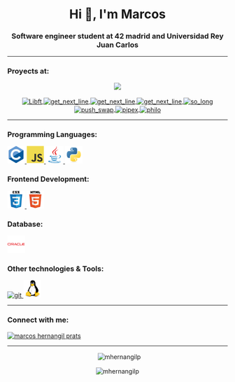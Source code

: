 <h1 align="center">Hi 👋, I'm Marcos</h1>
<h3 align="center">Software engineer student at 42 madrid and Universidad Rey Juan Carlos</h3>

***

<h3 align="left">Proyects at:</h3>
<p align="center"><a href="https://www.42madrid.com/" target="_blank"><img height="100" src="https://user-images.githubusercontent.com/123759990/222996320-ba730dc4-b0dc-4f5c-aabd-d077e3b2b638.png""></a></p>
<div align="center" style="display: inline_block">
  <a href="https://github.com/mhernangilp/Libft" target="_blank">
    <img align="center" alt="Libft"  height="100" src="https://user-images.githubusercontent.com/123759990/222992943-816974fc-0048-4e9d-a50f-ddece0633b42.png">
  </a>
  <a href="https://github.com/mhernangilp/get_next_line" target="_blank">
    <img align="center" alt="get_next_line"  height="100" src="https://user-images.githubusercontent.com/123759990/222993022-6acab917-6074-4014-a84a-dc94e7bb547d.png">
  </a>
  <a href="https://github.com/mhernangilp/Born2beroot" target="_blank">
    <img align="center" alt="get_next_line"  height="100" src="https://user-images.githubusercontent.com/123759990/229471675-fe9d5029-f09e-4d43-b83c-dc14d736ad2a.png">
  </a>
  <a href="https://github.com/mhernangilp/ft_printf" target="_blank">
    <img align="center" alt="get_next_line"  height="100" src="https://user-images.githubusercontent.com/123759990/230787654-f610615d-d974-41b7-877e-7827e9a5f22e.png">
  </a>
  <a href="https://github.com/mhernangilp/so_long">
    <img align="center" alt="so_long"  height="100" src="https://github.com/mhernangilp/so_long/assets/123759990/b3e80e20-da64-45ce-8345-981fe1e66f9f">
  </a>
  <a href="https://github.com/mhernangilp/push_swap">
    <img align="center" alt="push_swap"  height="100" src="https://github.com/mhernangilp/mhernangilp/assets/123759990/8591cd9c-1c51-48e6-a77f-a47fb6989e16">
  </a>
  <a href="https://github.com/mhernangilp/pipex">
    <img align="center" alt="pipex"  height="100" src="https://github.com/mhernangilp/mhernangilp/assets/123759990/d6a8028b-a098-46a3-86e6-1923b0eac20c">
  </a>
  <a href="https://github.com/mhernangilp/philo">
    <img align="center" alt="philo"  height="100" src="https://github.com/mhernangilp/mhernangilp/assets/123759990/e5772757-ea4f-44e3-80d1-9c4a3f6858e4">
  </a>
</div>


***

<h3 align="left">Programming Languages:</h3>
<p align="left">
  <a href="https://www.cprogramming.com/" target="_blank" rel="noreferrer"> <img src="https://raw.githubusercontent.com/devicons/devicon/master/icons/c/c-original.svg"     alt="c" width="40" height="40"/> </a>  <a href="https://developer.mozilla.org/en-US/docs/Web/JavaScript" target="_blank" rel="noreferrer">
    <img src="https://raw.githubusercontent.com/devicons/devicon/master/icons/javascript/javascript-original.svg" alt="javascript" width="40" height="40"/>
  </a>
  <a href="https://www.java.com" target="_blank" rel="noreferrer">
    <img src="https://raw.githubusercontent.com/devicons/devicon/master/icons/java/java-original.svg" alt="java" width="40" height="40"/>
  </a>
  <a href="https://www.python.org" target="_blank" rel="noreferrer">
    <img src="https://raw.githubusercontent.com/devicons/devicon/master/icons/python/python-original.svg" alt="python" width="40" height="40"/>
  </a>
</p>

<h3 align="left">Frontend Development:</h3>
<p align="left">
  <a href="https://www.w3schools.com/css/" target="_blank" rel="noreferrer">
    <img src="https://raw.githubusercontent.com/devicons/devicon/master/icons/css3/css3-original-wordmark.svg" alt="css3" width="40" height="40"/>
  </a>
  <a href="https://www.w3.org/html/" target="_blank" rel="noreferrer">
    <img src="https://raw.githubusercontent.com/devicons/devicon/master/icons/html5/html5-original-wordmark.svg" alt="html5" width="40" height="40"/>
  </a> 
</p>

<h3 align="left">Database:</h3>
<p align="left">
  <a href="https://www.oracle.com/" target="_blank" rel="noreferrer">
    <img src="https://raw.githubusercontent.com/devicons/devicon/master/icons/oracle/oracle-original.svg" alt="oracle" width="40" height="40"/>
  </a>
</p>

<h3 align="left">Other technologies & Tools:</h3>
<p align="left">
  <a href="https://git-scm.com/" target="_blank" rel="noreferrer">
    <img src="https://www.vectorlogo.zone/logos/git-scm/git-scm-icon.svg" alt="git" width="40" height="40"/>
  </a>
  <a href="https://www.linux.org/" target="_blank" rel="noreferrer">
    <img src="https://raw.githubusercontent.com/devicons/devicon/master/icons/linux/linux-original.svg" alt="linux" width="40" height="40"/>
  </a>
</p>

***
  
<h3 align="left">Connect with me:</h3>
<p align="left">
  <a href="https://es.linkedin.com/in/marcos-hernangil-prats" target="blank">
    <img align="center" src="https://raw.githubusercontent.com/rahuldkjain/github-profile-readme-generator/master/src/images/icons/Social/linked-in-alt.svg" alt="marcos hernangil prats" height="30" width="40" />
  </a>
</p>
  
***
  
<p align="center">&nbsp;
  <img align="center" src="https://github-readme-stats.vercel.app/api?username=mhernangilp&theme=tokyonight&show_icons=true&locale=en&hide_border=true&include_all_commits=true&count_private=true" alt="mhernangilp" />
</p>
<p align="center">
  <img align="center" src="https://github-readme-streak-stats.herokuapp.com/?user=mhernangilp&theme=tokyonight&hide_border=true" alt="mhernangilp" />
</p>
